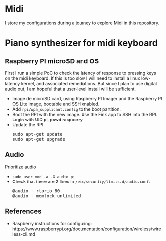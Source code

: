 # Midi
I store my configurations during a journey to explore Midi in this repository.

<h1>Piano synthesizer for midi keyboard</h1>
<h2>Raspberry PI microSD and OS</h2>
First I run a simple PoC to check the latency of response to pressing keys on the midi keyboard. If this is too slow I will need to install a linux low-latency kernel, and associated remediations. But since I plan to use digital audio out, I am hopeful that a user-level install will be sufficient.
<ul>
<li>Image de microSD card, using Raspberry PI Imager and the Raspberry PI OS Lite image, bootable and SSH enabled.</li>
<li>Add <code>rpi/wpa_supplicant.config</code> to the boot partition.</li>
<li>Boot the RPI with the new image. Use the Fink app to SSH into the RPI. Login with UID pi, pswd raspberry.</li>
<li>Update the RPI
<pre>
sudo apt-get update
sudo apt-get upgrade
</pre>
</li>
</ul>
<h2>Audio</h2>
Prioritize audio
<ul>
<li><code>sudo user mod -a -G audio pi</code> </li>
<li>Check that there are 2 lines in <code>/etc/security/limits.d/audio.conf</code>:
<pre>
@audio - rtprio 80
@audio - memlock unlimited
</pre>  
</li>
</ul>

<h2>References</h2>
<ul>
  <li>Raspberry instructions for configuring: https://www.raspberrypi.org/documentation/configuration/wireless/wireless-cli.md  </li>
</ul>

